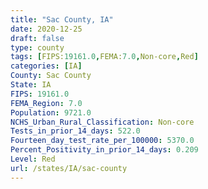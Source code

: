 ```yaml
---
title: "Sac County, IA"
date: 2020-12-25
draft: false
type: county
tags: [FIPS:19161.0,FEMA:7.0,Non-core,Red]
categories: [IA]
County: Sac County
State: IA
FIPS: 19161.0
FEMA_Region: 7.0
Population: 9721.0
NCHS_Urban_Rural_Classification: Non-core
Tests_in_prior_14_days: 522.0
Fourteen_day_test_rate_per_100000: 5370.0
Percent_Positivity_in_prior_14_days: 0.209
Level: Red
url: /states/IA/sac-county
---
```



